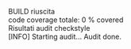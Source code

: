 BUILD riuscita
<br>code coverage totale: 
0 % covered
<br> Risultati audit checkstyle <br>
[INFO] Starting audit...
Audit done.
